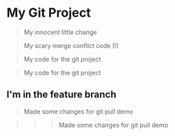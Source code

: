 # My Git Project

> My innocent little change

> My scary merge conflict code (!)


> My code for the git project


> My code for the git project

## I'm in the feature branch

> Made some changes for git pull demo

>>>Made some changes for git pull demo
